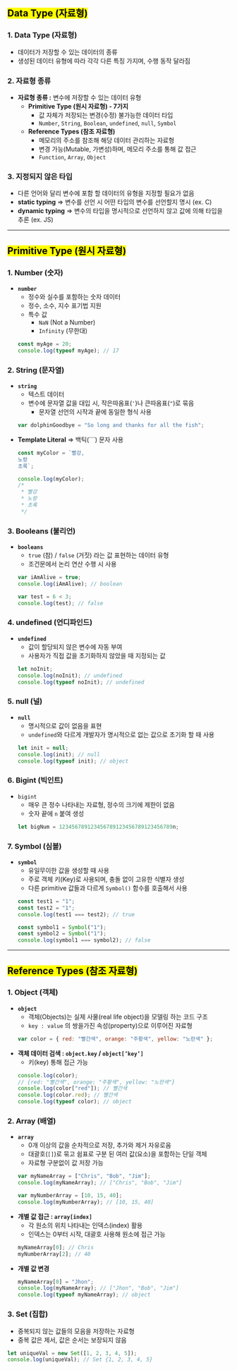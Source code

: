 ## <mark color="#fbc956">Data Type (자료형)</mark>

### 1. Data Type (자료형)

- 데이터가 저장할 수 있는 데이터의 종류
- 생성된 데이터 유형에 따라 각각 다른 특징 가지며, 수행 동작 달라짐

### 2. 자료형 종류

- **자료형 종류 :** 변수에 저장할 수 있는 데이터 유형
  - **Primitive Type (원시 자료형) - 7가지**
    - 값 자체가 저장되는 변경(수정) 불가능한 데이터 타입
    - `Number`, `String`, `Boolean`, `undefined`, `null`, `Symbol`
  - **Reference Types (참조 자료형)**
    - 메모리의 주소를 참조해 해당 데이터 관리하는 자료형
    - 변경 가능(Mutable, 가변성)하며, 메모리 주소를 통해 값 접근
    - `Function`, `Array`, `Object`

### 3. 지정되지 않은 타입

- 다른 언어와 달리 변수에 포함 할 데이터의 유형을 지정할 필요가 없음
- **static typing**
  ⇒ 변수를 선언 시 어떤 타입의 변수를 선언할지 명시 (ex. C)
- **dynamic typing**
  ⇒ 변수의 타입을 명시적으로 선언하지 않고 값에 의해 타입을 추론 (ex. JS)

---

## <mark color="#fbc956">**Primitive Type (원시 자료형)**</mark>

### 1. Number (숫자)

- **`number`**
  - 정수와 실수를 포함하는 숫자 데이터
  - 정수, 소수, 지수 표기법 지원
  - 특수 값
    - `NaN` (Not a Number)
    - `Infinity` (무한대)
  ```jsx
  const myAge = 20;
  console.log(typeof myAge); // 17
  ```

### 2. String (문자열)

- **`string`**
  - 텍스트 데이터
  - 변수에 문자열 값을 대입 시, 작은따옴표(`'`)나 큰따옴표(`"`)로 묶음
    - 문자열 선언의 시작과 끝에 동일한 형식 사용
  ```jsx
  var dolphinGoodbye = "So long and thanks for all the fish";
  ```
- **Template Literal** ⇒ 백틱(```) 문자 사용
  ```jsx
  const myColor = `빨강,
  노랑
  초록`;

  console.log(myColor);
  /*
   * 빨강
   * 노랑
   * 초록
   */
  ```

### 3. Booleans (불리언)

- **`booleans`**
  - `true` (참) / `false` (거짓) 라는 값 표현하는 데이터 유형
  - 조건문에서 논리 연산 수행 시 사용
  ```jsx
  var iAmAlive = true;
  console.log(iAmAlive); // boolean

  var test = 6 < 3;
  console.log(test); // false
  ```

### 4. undefined (언디파인드)

- **`undefined`**
  - 값이 할당되지 않은 변수에 자동 부여
  - 사용자가 직접 값을 초기화하지 않았을 때 지정되는 값
  ```jsx
  let noInit;
  console.log(noInit); // undefined
  console.log(typeof noInit); // undefined
  ```

### 5. null (널)

- **`null`**
  - 명시적으로 값이 없음을 표현
  - `undefined`와 다르게 개발자가 명시적으로 없는 값으로 초기화 할 때 사용
  ```jsx
  let init = null;
  console.log(init); // null
  console.log(typeof init); // object
  ```

### 6. Bigint (빅인트)

- `bigint`
  - 매우 큰 정수 나타내는 자료형, 정수의 크기에 제한이 없음
  - 숫자 끝에 `n` 붙여 생성
  ```jsx
  let bigNum = 123456789123456789123456789123456789n;
  ```

### 7. Symbol (심볼)

- **`symbol`**
  - 유일무이한 값을 생성할 때 사용
  - 주로 객체 키(Key)로 사용되며, 충돌 없이 고유한 식별자 생성
  - 다른 primitive 값들과 다르게 `Symbol()` 함수를 호출해서 사용
  ```jsx
  const test1 = "1";
  const test2 = "1";
  console.log(test1 === test2); // true

  const symbol1 = Symbol("1");
  const symbol2 = Symbol("1");
  console.log(symbol1 === symbol2); // false
  ```

---

## <mark color="#fbc956">**Reference Types (참조 자료형)**</mark>

### 1. Object (객체)

- **`object`**
  - 객체(Objects)는 실제 사물(real life object)을 모델링 하는 코드 구조
  - `key : value` 의 쌍을가진 속성(property)으로 이루어진 자료형
  ```jsx
  var color = { red: "빨간색", orange: "주황색", yellow: "노란색" };
  ```
- **객체 데이터 검색 : `object.key` / `object[’key’]`**
  - 키(key) 통해 접근 가능
  ```jsx
  console.log(color);
  // {red: "빨간색", orange: "주황색", yellow: "노란색"}
  console.log(color["red"]); // 빨간색
  console.log(color.red); // 빨간색
  console.log(typeof color); // object
  ```

### 2. Array (배열)

- **`array`**
  - 0개 이상의 값을 순차적으로 저장, 추가와 제거 자유로움
  - 대괄호(`[]`)로 묶고 쉼표로 구분 된 여러 값(요소)을 포함하는 단일 객체
  - 자료형 구분없이 값 저장 가능
  ```jsx
  var myNameArray = ["Chris", "Bob", "Jim"];
  console.log(myNameArray); // ["Chris", "Bob", "Jim"]

  var myNumberArray = [10, 15, 40];
  console.log(myNumberArray); // [10, 15, 40]
  ```
- **개별 값 접근 : `array[index]`**
  - 각 원소의 위치 나타내는 인덱스(index) 활용
  - 인덱스는 0부터 시작, 대괄호 사용해 원소에 접근 가능
  ```jsx
  myNameArray[0]; // Chris
  myNumberArray[2]; // 40
  ```
- **개별 값 변경**
  ```jsx
  myNameArray[0] = "Jhon";
  console.log(myNameArray); // ["Jhon", "Bob", "Jim"]
  console.log(typeof myNameArray); // object
  ```

### 3. Set (집합)

- 중복되지 않는 값들의 모음을 저장하는 자료형
- 중복 값은 제서, 값은 순서는 보장되지 않음

```jsx
let uniqueVal = new Set([1, 2, 3, 4, 5]);
console.log(uniqueVal); // Set {1, 2, 3, 4, 5}
```
